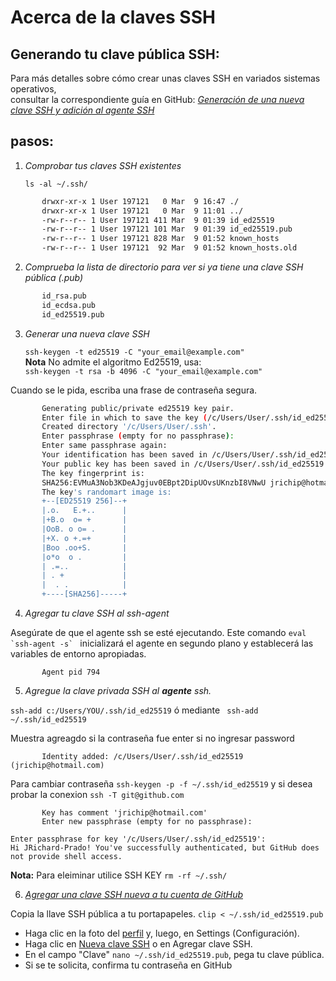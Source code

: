  # Acerca de la claves SSH  

## Generando tu clave pública SSH:

Para más detalles sobre cómo crear unas claves SSH en variados sistemas operativos,  
consultar la correspondiente guía en GitHub: *[Generación de una nueva clave SSH y adición al agente SSH](https://docs.github.com/es/authentication/connecting-to-github-with-ssh/generating-a-new-ssh-key-and-adding-it-to-the-ssh-agent)* 

## pasos:

1. *Comprobar tus claves SSH existentes*   

        
    `ls -al ~/.ssh/`
 ~~~ bash 
        drwxr-xr-x 1 User 197121   0 Mar  9 16:47 ./
        drwxr-xr-x 1 User 197121   0 Mar  9 11:01 ../
        -rw-r--r-- 1 User 197121 411 Mar  9 01:39 id_ed25519
        -rw-r--r-- 1 User 197121 101 Mar  9 01:39 id_ed25519.pub
        -rw-r--r-- 1 User 197121 828 Mar  9 01:52 known_hosts
        -rw-r--r-- 1 User 197121  92 Mar  9 01:52 known_hosts.old 
 ~~~
2. *Comprueba la lista de directorio para ver si ya tiene una clave SSH pública (.pub)*
 ~~~ bash
        id_rsa.pub
        id_ecdsa.pub
        id_ed25519.pub
 ~~~  

3. *Generar una nueva clave SSH*  

     `ssh-keygen -t ed25519 -C "your_email@example.com"`  
     **Nota** No admite el algoritmo Ed25519, usa:  
     `ssh-keygen -t rsa -b 4096 -C "your_email@example.com"`

Cuando se le pida, escriba una frase de contraseña segura.  
~~~ bash
       Generating public/private ed25519 key pair.
       Enter file in which to save the key (/c/Users/User/.ssh/id_ed25519):
       Created directory '/c/Users/User/.ssh'.
       Enter passphrase (empty for no passphrase):
       Enter same passphrase again:
       Your identification has been saved in /c/Users/User/.ssh/id_ed25519
       Your public key has been saved in /c/Users/User/.ssh/id_ed25519.pub
       The key fingerprint is:
       SHA256:EVMuA3Nob3KDeAJgjuv0EBpt2DipUOvsUKnzbI8VNwU jrichip@hotmail.com
       The key's randomart image is:
       +--[ED25519 256]--+
       |.o.   E.+..      |
       |+B.o  o= +       |
       |OoB. o o= .      |
       |+X. o +.=+       |
       |Boo .oo+S.       |
       |o*o  o .         |
       | .=..            |
       | . +             |
       |  . .            |
       +----[SHA256]-----+      
~~~  
4. *Agregar tu clave SSH al ssh-agent*  

 Asegúrate de que el agente ssh se esté ejecutando. Este comando ``` eval `ssh-agent -s`  ``` inicializará el agente en segundo plano y establecerá las variables de entorno apropiadas.  
~~~
       Agent pid 794
~~~  
5. *Agregue la clave privada SSH al **agente** ssh.*
 
```ssh-add c:/Users/YOU/.ssh/id_ed25519``` ó mediante ` ssh-add ~/.ssh/id_ed25519`  

Muestra agreagdo si la  contraseña fue enter si no ingresar password
~~~
       Identity added: /c/Users/User/.ssh/id_ed25519 (jrichip@hotmail.com)
~~~ 
Para cambiar contraseña `ssh-keygen -p -f ~/.ssh/id_ed25519` y si desea probar la conexion `ssh -T git@github.com`
~~~
       Key has comment 'jrichip@hotmail.com'
       Enter new passphrase (empty for no passphrase):
~~~  
~~~
Enter passphrase for key '/c/Users/User/.ssh/id_ed25519':
Hi JRichard-Prado! You've successfully authenticated, but GitHub does not provide shell access.
~~~ 

**Nota:** Para eleiminar utilice SSH KEY `rm -rf ~/.ssh/`
   
6. *[Agregar una clave SSH nueva a tu cuenta de GitHub](https://docs.github.com/es/authentication/connecting-to-github-with-ssh/adding-a-new-ssh-key-to-your-github-account)*  


 Copia la llave SSH pública a tu portapapeles. `clip < ~/.ssh/id_ed25519.pub `  

 * Haga clic en la foto del [perfil](https://github.com/settings/keys) y, luego, en Settings (Configuración).
 * Haga clic en [Nueva clave SSH](https://github.com/settings/ssh/new) o en Agregar clave SSH.  
 * En el campo "Clave" `nano ~/.ssh/id_ed25519.pub`, pega tu clave pública.
 * Si se te solicita, confirma tu contraseña en GitHub

